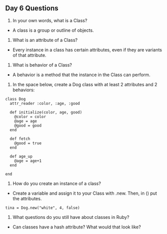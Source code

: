 ## Day 6 Questions

1. In your own words, what is a Class?
* A class is a group or outline of objects.

1. What is an attribute of a Class?
* Every instance in a class has certain attributes, even if they are variants of that attribute.

1. What is behavior of a Class?
* A behavior is a method that the instance in the Class can perform.

1. In the space below, create a Dog class with at least 2 attributes and 2 behaviors:
```
class Dog
  attr_reader :color, :age, :good

  def initialize(color, age, good)
    @color = color
    @age = age
    @good = good
  end

  def fetch
    @good = true
  end

  def age_up
    @age = age+1
  end

end
```

1. How do you create an instance of a class?
* Create a variable and assign it to your Class with .new. Then, in () put the attributes.
```
tina = Dog.new("white", 4, false)
```
1. What questions do you still have about classes in Ruby?
* Can classes have a hash attribute? What would that look like? 
